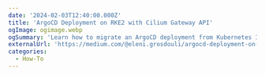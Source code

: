 ```yaml
---
date: '2024-02-03T12:40:00.000Z'
title: 'ArgoCD Deployment on RKE2 with Cilium Gateway API'
ogImage: ogimage.webp
ogSummary: 'Learn how to migrate an ArgoCD deployment from Kubernetes Ingress to the Cilium Gateway API'
externalUrl: 'https://medium.com/@eleni.grosdouli/argocd-deployment-on-rke2-with-cilium-gateway-api-ab1769cc28a3'
categories:
  - How-To
---
```

